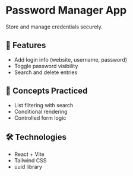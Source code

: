 # Password Manager App

Store and manage credentials securely.

## 🚀 Features
- Add login info (website, username, password)
- Toggle password visibility
- Search and delete entries

## 🧠 Concepts Practiced
- List filtering with search
- Conditional rendering
- Controlled form logic

## 🛠️ Technologies
- React + Vite
- Tailwind CSS
- uuid library
